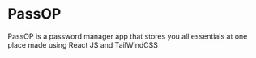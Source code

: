 # PassOP
PassOP is a password manager app that stores you all essentials at one place made using React JS and TailWindCSS
